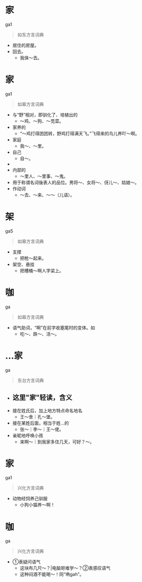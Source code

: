 # 家
ga1
> 如东方言词典
- 居住的房屋。
- 回去。
  - 我俫～去。

# 家
ga1
> 如皋方言词典
- 与“野”相对，即驯化了、培植出的
  - ～鸡、～狗、～苋菜。
- 家养的
  - “～鸡打得团团转，野鸡打得满天飞。”飞得来的鸟儿养吖～啊。
- 家庭
  - 我～、～里。
- 自己
  - 自～。
- 
- 内部的
  - ～里人、～里事、～鬼。
- 用于称谓名词後表人的品位。男将～、女将～、伢儿～、姑娘～。
- 作动词
  - ～去、～来、～～（儿语）。

# 架
ga5
> 如皋方言词典
- 支撑
  - 把枪～起来。
- 架空、悬挂
  - 把槽桶～啊人字梁上。

# 咖
ga
> 如皋方言词典
- 语气助词，“啊”在前字收塞尾时的变体。如
  - 吃～、跌～、活～。

# …家
ga
> 东台方言词典
- 这里"家"轻读，含义
  - 
- 接在姓氏后，加上地方特点命名地名
  - 王～舍｜孔～堡。
- 接在某姓后面，相当于姓…的
  - 张～｜李～｜王～佬。
- 亲昵地呼唤小孩
  - 来啊～｜到我家多住几天，可好？～。

# 家
ga1
> 兴化方言词典
- 动物经饲养己驯服
  - 小狗小猫养～啊！

# 咖
ga
> 兴化方言词典
- ①表疑问语气
  - 这块布几尺～？|电脑哿难学～？②表感叹语气
  - 这种闷酒不能喝～！同“唃gah”。
